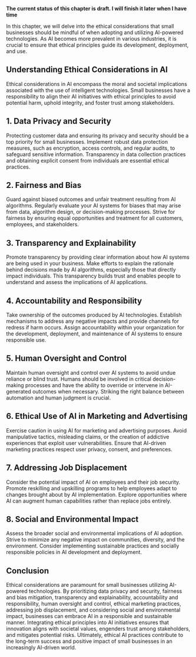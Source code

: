 **The current status of this chapter is draft. I will finish it later when I have time**

In this chapter, we will delve into the ethical considerations that small businesses should be mindful of when adopting and utilizing AI-powered technologies. As AI becomes more prevalent in various industries, it is crucial to ensure that ethical principles guide its development, deployment, and use.

**Understanding Ethical Considerations in AI**
----------------------------------------------

Ethical considerations in AI encompass the moral and societal implications associated with the use of intelligent technologies. Small businesses have a responsibility to align their AI initiatives with ethical principles to avoid potential harm, uphold integrity, and foster trust among stakeholders.

**1. Data Privacy and Security**
--------------------------------

Protecting customer data and ensuring its privacy and security should be a top priority for small businesses. Implement robust data protection measures, such as encryption, access controls, and regular audits, to safeguard sensitive information. Transparency in data collection practices and obtaining explicit consent from individuals are essential ethical practices.

**2. Fairness and Bias**
------------------------

Guard against biased outcomes and unfair treatment resulting from AI algorithms. Regularly evaluate your AI systems for biases that may arise from data, algorithm design, or decision-making processes. Strive for fairness by ensuring equal opportunities and treatment for all customers, employees, and stakeholders.

**3. Transparency and Explainability**
--------------------------------------

Promote transparency by providing clear information about how AI systems are being used in your business. Make efforts to explain the rationale behind decisions made by AI algorithms, especially those that directly impact individuals. This transparency builds trust and enables people to understand and assess the implications of AI applications.

**4. Accountability and Responsibility**
----------------------------------------

Take ownership of the outcomes produced by AI technologies. Establish mechanisms to address any negative impacts and provide channels for redress if harm occurs. Assign accountability within your organization for the development, deployment, and maintenance of AI systems to ensure responsible use.

**5. Human Oversight and Control**
----------------------------------

Maintain human oversight and control over AI systems to avoid undue reliance or blind trust. Humans should be involved in critical decision-making processes and have the ability to override or intervene in AI-generated outcomes when necessary. Striking the right balance between automation and human judgment is crucial.

**6. Ethical Use of AI in Marketing and Advertising**
-----------------------------------------------------

Exercise caution in using AI for marketing and advertising purposes. Avoid manipulative tactics, misleading claims, or the creation of addictive experiences that exploit user vulnerabilities. Ensure that AI-driven marketing practices respect user privacy, consent, and preferences.

**7. Addressing Job Displacement**
----------------------------------

Consider the potential impact of AI on employees and their job security. Promote reskilling and upskilling programs to help employees adapt to changes brought about by AI implementation. Explore opportunities where AI can augment human capabilities rather than replace jobs entirely.

**8. Social and Environmental Impact**
--------------------------------------

Assess the broader social and environmental implications of AI adoption. Strive to minimize any negative impact on communities, diversity, and the environment. Consider implementing sustainable practices and socially responsible policies in AI development and deployment.

**Conclusion**
--------------

Ethical considerations are paramount for small businesses utilizing AI-powered technologies. By prioritizing data privacy and security, fairness and bias mitigation, transparency and explainability, accountability and responsibility, human oversight and control, ethical marketing practices, addressing job displacement, and considering social and environmental impact, businesses can embrace AI in a responsible and sustainable manner. Integrating ethical principles into AI initiatives ensures that innovation aligns with societal values, engenders trust among stakeholders, and mitigates potential risks. Ultimately, ethical AI practices contribute to the long-term success and positive impact of small businesses in an increasingly AI-driven world.

